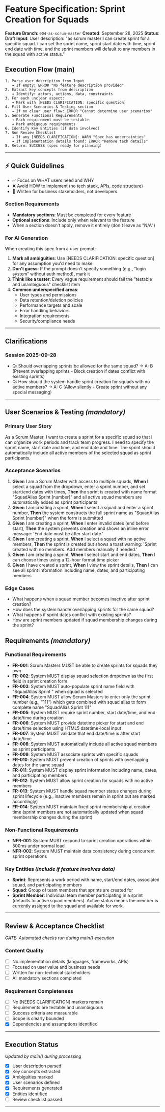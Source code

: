 # Feature Specification: Sprint Creation for Squads

**Feature Branch**: `004-as-scrum-master`
**Created**: September 28, 2025
**Status**: Draft
**Input**: User description: "as scrum master I can create sprint for a specific squad. i can set the sprint name, sprint start date with time, sprint end date with time. and the sprint members will default to any members in the squad with active status."

## Execution Flow (main)
```
1. Parse user description from Input
   → If empty: ERROR "No feature description provided"
2. Extract key concepts from description
   → Identify: actors, actions, data, constraints
3. For each unclear aspect:
   → Mark with [NEEDS CLARIFICATION: specific question]
4. Fill User Scenarios & Testing section
   → If no clear user flow: ERROR "Cannot determine user scenarios"
5. Generate Functional Requirements
   → Each requirement must be testable
   → Mark ambiguous requirements
6. Identify Key Entities (if data involved)
7. Run Review Checklist
   → If any [NEEDS CLARIFICATION]: WARN "Spec has uncertainties"
   → If implementation details found: ERROR "Remove tech details"
8. Return: SUCCESS (spec ready for planning)
```

---

## ⚡ Quick Guidelines
- ✅ Focus on WHAT users need and WHY
- ❌ Avoid HOW to implement (no tech stack, APIs, code structure)
- 👥 Written for business stakeholders, not developers

### Section Requirements
- **Mandatory sections**: Must be completed for every feature
- **Optional sections**: Include only when relevant to the feature
- When a section doesn't apply, remove it entirely (don't leave as "N/A")

### For AI Generation
When creating this spec from a user prompt:
1. **Mark all ambiguities**: Use [NEEDS CLARIFICATION: specific question] for any assumption you'd need to make
2. **Don't guess**: If the prompt doesn't specify something (e.g., "login system" without auth method), mark it
3. **Think like a tester**: Every vague requirement should fail the "testable and unambiguous" checklist item
4. **Common underspecified areas**:
   - User types and permissions
   - Data retention/deletion policies
   - Performance targets and scale
   - Error handling behaviors
   - Integration requirements
   - Security/compliance needs

---

## Clarifications

### Session 2025-09-28
- Q: Should overlapping sprints be allowed for the same squad? → A: B (Prevent overlapping sprints - Block creation if dates conflict with existing sprints)
- Q: How should the system handle sprint creation for squads with no active members? → A: C (Allow silently - Create sprint without any special messaging)

---

## User Scenarios & Testing *(mandatory)*

### Primary User Story
As a Scrum Master, I want to create a sprint for a specific squad so that I can organize work periods and track team progress. I need to specify the sprint name, start date and time, and end date and time. The sprint should automatically include all active members of the selected squad as sprint participants.

### Acceptance Scenarios
1. **Given** I am a Scrum Master with access to multiple squads, **When** I select a squad from the dropdown, enter a sprint number, and set start/end dates with times, **Then** the sprint is created with name format "SquadAlias Sprint [number]" and all active squad members are automatically added as sprint participants
2. **Given** I am creating a sprint, **When** I select a squad and enter a sprint number, **Then** the system constructs the full sprint name as "SquadAlias Sprint [number]" when the form is submitted
3. **Given** I am creating a sprint, **When** I enter invalid dates (end before start), **Then** the system prevents creation and shows an inline error message: 'End date must be after start date.'
4. **Given** I am creating a sprint, **When** I select a squad with no active members, **Then** the sprint is created but shows a toast warning: 'Sprint created with no members. Add members manually if needed.'
5. **Given** I am creating a sprint, **When** I select start and end dates, **Then** I can choose times using a 12-hour format time picker
6. **Given** I have created a sprint, **When** I view the sprint details, **Then** I can see all sprint information including name, dates, and participating members

### Edge Cases
- What happens when a squad member becomes inactive after sprint creation?
- How does the system handle overlapping sprints for the same squad?
- What happens if sprint dates conflict with existing sprints?
- How are sprint members updated if squad membership changes during the sprint?

## Requirements *(mandatory)*

### Functional Requirements
- **FR-001**: Scrum Masters MUST be able to create sprints for squads they own
- **FR-002**: System MUST display squad selection dropdown as the first field in sprint creation form
- **FR-003**: System MUST auto-populate sprint name field with "SquadAlias Sprint " when squad is selected
- **FR-004**: System MUST allow Scrum Masters to enter only the sprint number (e.g., "111") which gets combined with squad alias to form complete name "SquadAlias Sprint 111"
- **FR-005**: System MUST require sprint number, start date/time, and end date/time during creation
- **FR-006**: System MUST provide datetime picker for start and end date/time selection using HTML5 datetime-local input
- **FR-007**: System MUST validate that end date/time is after start date/time
- **FR-008**: System MUST automatically include all active squad members as sprint participants
- **FR-009**: System MUST associate sprints with specific squads
- **FR-010**: System MUST prevent creation of sprints with overlapping dates for the same squad
- **FR-011**: System MUST display sprint information including name, dates, and participating members
- **FR-012**: System MUST allow sprint creation for squads with no active members
- **FR-013**: System MUST handle squad member status changes during sprint lifecycle (e.g., inactive members remain in sprint but are marked accordingly)
- **FR-014**: System MUST maintain fixed sprint membership at creation time (sprint members are not automatically updated when squad membership changes during the sprint)

### Non-Functional Requirements
- **NFR-001**: System MUST respond to sprint creation operations within 500ms under normal load
- **NFR-002**: System MUST maintain data consistency during concurrent sprint operations

### Key Entities *(include if feature involves data)*
- **Sprint**: Represents a work period with name, start/end dates, associated squad, and participating members
- **Squad**: Group of team members that sprints are created for
- **Sprint Member**: Individual team member participating in a sprint (defaults to active squad members). Active status means the member is currently assigned to the squad and available for work.

---

## Review & Acceptance Checklist
*GATE: Automated checks run during main() execution*

### Content Quality
- [ ] No implementation details (languages, frameworks, APIs)
- [ ] Focused on user value and business needs
- [ ] Written for non-technical stakeholders
- [ ] All mandatory sections completed

### Requirement Completeness
- [ ] No [NEEDS CLARIFICATION] markers remain
- [ ] Requirements are testable and unambiguous
- [ ] Success criteria are measurable
- [ ] Scope is clearly bounded
- [x] Dependencies and assumptions identified

---

## Execution Status
*Updated by main() during processing*

- [x] User description parsed
- [x] Key concepts extracted
- [x] Ambiguities marked
- [x] User scenarios defined
- [x] Requirements generated
- [x] Entities identified
- [ ] Review checklist passed

---
